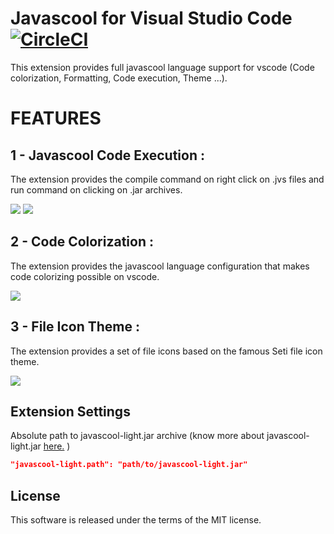 # Javascool for Visual Studio Code [![CircleCI](https://circleci.com/gh/Meshredded/vscode-javascool-language-support/tree/master.svg?style=svg)](https://circleci.com/gh/Meshredded/vscode-javascool-language-support/tree/master)
This extension provides full javascool language support for vscode (Code colorization, Formatting, Code execution, Theme ...).


# FEATURES
## 1 - Javascool Code Execution :
The extension provides the compile command on right click on .jvs files and run command on clicking on .jar archives.

![](https://user-images.githubusercontent.com/10856604/67438849-e556b100-f5f4-11e9-9364-210ec8e58ccf.png)
![](https://user-images.githubusercontent.com/10856604/67439264-0ff53980-f5f6-11e9-9974-98e51bbefa65.png)

## 2 - Code Colorization :
The extension provides the javascool language configuration that makes code colorizing possible on vscode.

![](https://user-images.githubusercontent.com/10856604/67438605-49c54080-f5f4-11e9-9523-72dd5d8a1c98.png)

## 3 - File Icon Theme :
The extension provides a set of file icons based on the famous Seti file icon theme.

![](https://user-images.githubusercontent.com/10856604/67438724-8bee8200-f5f4-11e9-94df-dff3d06a3877.png)



## Extension Settings
Absolute path to javascool-light.jar archive (know more about javascool-light.jar [here.](https://github.com/Meshredded/javascool-light) )
```json
"javascool-light.path": "path/to/javascool-light.jar"
```

## License
This software is released under the terms of the MIT license.